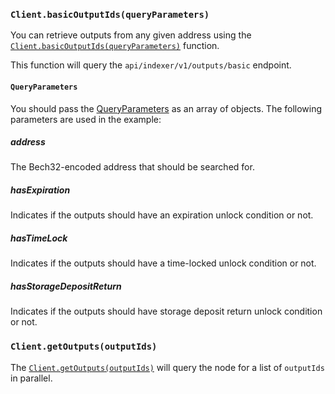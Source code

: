 ### `Client.basicOutputIds(queryParameters)`

You can retrieve outputs from any given address using the [`Client.basicOutputIds(queryParameters)`](./../nodejs/references/classes/Client#basicoutputids)
function.

This function will query the `api/indexer/v1/outputs/basic` endpoint.

#### `QueryParameters`

You should pass the [QueryParameters](./../libraries/nodejs/references/api_ref#queryparameter) as an array of objects.
The following parameters are used in the example:

##### address

The Bech32-encoded address that should be searched for.

##### hasExpiration

Indicates if the outputs should have an expiration unlock condition or not.

##### hasTimeLock

Indicates if the outputs should have a time-locked unlock condition or not.

##### hasStorageDepositReturn

Indicates if the outputs should have storage deposit return unlock condition or not.

### `Client.getOutputs(outputIds)`

The [`Client.getOutputs(outputIds)`](./../libraries/nodejs/references/classes/Client#getoutputs) will query the node for a list
of `outputIds` in parallel.
